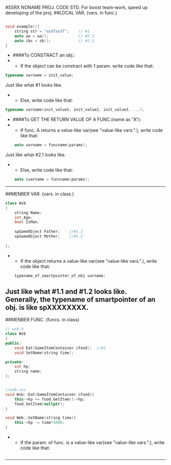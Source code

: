#SSRX NONAME PROJ. CODE STD.
For boost team-work, speed up developing of the proj.
##LOCAL VAR. (vars. in func.)
```CPP

void example(){
    string str = "asdfasdf";    // #1
    auto aa = aa();             // #2.1
    auto &bs = sb();            // #2.2
}
```
- ####To CONSTRACT an obj.:
- - If the object can be constract with 1 param. write code like that:
```CPP
typename varname = init_value;
```
Just like what #1 looks like.

- - Else, write code like that:
```CPP
typename varname(init_value1, init_value2, init_value3, ...);
```

- ####To GET THE RETURN VALUE OF A FUNC.(name as "A"):
- - If func. A returns a value-like var(see "value-like vars.".), write code like that:
```CPP
    auto varname = funcname(params);
```
Just like what #2.1 looks like.

- - Else, write code like that:
```CPP
    auto &varname = funcname(params);
```

------------------------------------------------------------------------------
##MENBER VAR. (vars. in class.)
```CPP
class Wsb
{
    string Name;
    int Age;
    bool IsMan;
    
    spGameObject Father;    //#1.1
    spGameObject Mother;    //#1.2
    
};
```
- - If the object returns a value-like var(see "value-like vars.".), write code like that:
```CPP
    typename_of_smartpointer_of_obj varname;
```
Just like what #1.1 and #1.2 looks like.  
Generally, the typename of smartpointer of an obj. is like spXXXXXXXX.
-------------------------------------------------------------------------------
##MENBER FUNC. (funcs. in class)
```CPP
// wsb.h
class Wsb
{
public:
    void Eat(GameItemContainer &food);  //#2
    void SetName(string time);

private:
    int hp;
    string name;
};


//wsb.cxx
void Wsb::Eat(GameItemContainer &food){
    this->hp += food.GetItem()->hp;
    food.SetItem(nullptr);
}

void Web::SetName(string time){
    this->hp -= time*1000;
}

```
- - If the param. of func. is a value-like var(see "value-like vars.".), write code like that:
```CPP

```

-------------------------------------------------------------------------------
## 
